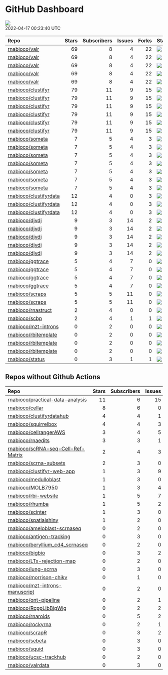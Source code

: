 GitHub Dashboard
================

![](https://github.com/rnabioco/status/workflows/Render%20Status/badge.svg)  
2022-04-17 00:23:40 UTC

| Repo                                                                | Stars | Subscribers | Issues | Forks | Status                                                                                                                                                     | Commit                                                                                                                                                                                                            |
| :------------------------------------------------------------------ | ----: | ----------: | -----: | ----: | :--------------------------------------------------------------------------------------------------------------------------------------------------------- | :---------------------------------------------------------------------------------------------------------------------------------------------------------------------------------------------------------------- |
| [rnabioco/valr](https://github.com/rnabioco/valr)                   |    69 |           8 |      4 |    22 | [![](https://github.com/rnabioco/valr/workflows/R-CMD-check/badge.svg)](https://github.com/rnabioco/valr/actions/runs/1873805812)                          | <a href="https://github.com/rnabioco/valr/commit/c5717f0b3b1c268d33013266629d84e80b71fd1f" title="add package">c5717f</a>                                                                                         |
| [rnabioco/valr](https://github.com/rnabioco/valr)                   |    69 |           8 |      4 |    22 | [![](https://github.com/rnabioco/valr/workflows/pkgdown/badge.svg)](https://github.com/rnabioco/valr/actions/runs/1873805809)                              | <a href="https://github.com/rnabioco/valr/commit/c5717f0b3b1c268d33013266629d84e80b71fd1f" title="add package">c5717f</a>                                                                                         |
| [rnabioco/valr](https://github.com/rnabioco/valr)                   |    69 |           8 |      4 |    22 | [![](https://github.com/rnabioco/valr/workflows/Commands/badge.svg)](https://github.com/rnabioco/valr/actions/runs/1585228242)                             | <a href="https://github.com/rnabioco/valr/commit/aff74d6595a76347cd2edcf6e2fb53464cb049b9" title="increment version number to development version">aff74d</a>                                                     |
| [rnabioco/valr](https://github.com/rnabioco/valr)                   |    69 |           8 |      4 |    22 | [![](https://github.com/rnabioco/valr/workflows/test-coverage/badge.svg)](https://github.com/rnabioco/valr/actions/runs/1873805810)                        | <a href="https://github.com/rnabioco/valr/commit/c5717f0b3b1c268d33013266629d84e80b71fd1f" title="add package">c5717f</a>                                                                                         |
| [rnabioco/valr](https://github.com/rnabioco/valr)                   |    69 |           8 |      4 |    22 | [![](https://github.com/rnabioco/valr/workflows/pages-build-deployment/badge.svg)](https://github.com/rnabioco/valr/actions/runs/1986776455)               | <a href="https://github.com/rnabioco/valr/commit/78a7d5507fdd4ae11d75d4ace0057f11d218d6f3" title="Deploying to gh-pages from @ rnabioco/valr@c5717f0b3b1c268d33013266629d84e80b71fd1f 🚀">78a7d5</a>               |
| [rnabioco/clustifyr](https://github.com/rnabioco/clustifyr)         |    79 |          11 |      9 |    15 | [![](https://github.com/rnabioco/clustifyr/workflows/R-CMD-check/badge.svg)](https://github.com/rnabioco/clustifyr/actions/runs/64597387)                  | <a href="https://github.com/rnabioco/clustifyr/commit/fde17917d935de5dd203df212e2cea49f18bf3d3" title="Install dev Rccp for tests">fde179</a>                                                                     |
| [rnabioco/clustifyr](https://github.com/rnabioco/clustifyr)         |    79 |          11 |      9 |    15 | [![](https://github.com/rnabioco/clustifyr/workflows/R-CMD-check-bioc/badge.svg)](https://github.com/rnabioco/clustifyr/actions/runs/2097161027)           | <a href="https://github.com/rnabioco/clustifyr/commit/bdc74002db901da4dd602d65c3e06c88f6237a43" title="fix pseudobulk_method in wrappers">bdc740</a>                                                              |
| [rnabioco/clustifyr](https://github.com/rnabioco/clustifyr)         |    79 |          11 |      9 |    15 | [![](https://github.com/rnabioco/clustifyr/workflows/pkgdown/badge.svg)](https://github.com/rnabioco/clustifyr/actions/runs/2097161021)                    | <a href="https://github.com/rnabioco/clustifyr/commit/bdc74002db901da4dd602d65c3e06c88f6237a43" title="fix pseudobulk_method in wrappers">bdc740</a>                                                              |
| [rnabioco/clustifyr](https://github.com/rnabioco/clustifyr)         |    79 |          11 |      9 |    15 | [![](https://github.com/rnabioco/clustifyr/workflows/Commands/badge.svg)](https://github.com/rnabioco/clustifyr/actions/runs/2162396281)                   | <a href="https://github.com/rnabioco/clustifyr/commit/bdc74002db901da4dd602d65c3e06c88f6237a43" title="fix pseudobulk_method in wrappers">bdc740</a>                                                              |
| [rnabioco/clustifyr](https://github.com/rnabioco/clustifyr)         |    79 |          11 |      9 |    15 | [![](https://github.com/rnabioco/clustifyr/workflows/test-coverage/badge.svg)](https://github.com/rnabioco/clustifyr/actions/runs/2097161022)              | <a href="https://github.com/rnabioco/clustifyr/commit/bdc74002db901da4dd602d65c3e06c88f6237a43" title="fix pseudobulk_method in wrappers">bdc740</a>                                                              |
| [rnabioco/clustifyr](https://github.com/rnabioco/clustifyr)         |    79 |          11 |      9 |    15 | [![](https://github.com/rnabioco/clustifyr/workflows/pages-build-deployment/badge.svg)](https://github.com/rnabioco/clustifyr/actions/runs/2097186192)     | <a href="https://github.com/rnabioco/clustifyr/commit/da22e81377fb8ba28243f4c942094aaecab7fff1" title="Deploying to gh-pages from @ rnabioco/clustifyr@bdc74002db901da4dd602d65c3e06c88f6237a43 🚀">da22e8</a>     |
| [rnabioco/someta](https://github.com/rnabioco/someta)               |     7 |           5 |      4 |     3 | [![](https://github.com/rnabioco/someta/workflows/pkgdown/badge.svg)](https://github.com/rnabioco/someta/actions/runs/1873927849)                          | <a href="https://github.com/rnabioco/someta/commit/7b45d7c0c5045207eba4e1e183dc61ce48c83b14" title="update workflow">7b45d7</a>                                                                                   |
| [rnabioco/someta](https://github.com/rnabioco/someta)               |     7 |           5 |      4 |     3 | [![](https://github.com/rnabioco/someta/workflows/test-coverage/badge.svg)](https://github.com/rnabioco/someta/actions/runs/310258486)                     | <a href="https://github.com/rnabioco/someta/commit/62ccfeb51f1e05dd728c9fed8e15d507f36c3058" title="keep trying 5">62ccfe</a>                                                                                     |
| [rnabioco/someta](https://github.com/rnabioco/someta)               |     7 |           5 |      4 |     3 | [![](https://github.com/rnabioco/someta/workflows/R-CMD-check/badge.svg)](https://github.com/rnabioco/someta/actions/runs/310237240)                       | <a href="https://github.com/rnabioco/someta/commit/a9a03c526d4c3affa42a0fe164f49df78077f1ea" title="keep trying 4">a9a03c</a>                                                                                     |
| [rnabioco/someta](https://github.com/rnabioco/someta)               |     7 |           5 |      4 |     3 | [![](https://github.com/rnabioco/someta/workflows/.github/workflows/check-bioc.yml/badge.svg)](https://github.com/rnabioco/someta/actions/runs/310237196)  | <a href="https://github.com/rnabioco/someta/commit/a9a03c526d4c3affa42a0fe164f49df78077f1ea" title="keep trying 4">a9a03c</a>                                                                                     |
| [rnabioco/someta](https://github.com/rnabioco/someta)               |     7 |           5 |      4 |     3 | [![](https://github.com/rnabioco/someta/workflows/R-CMD-check/badge.svg)](https://github.com/rnabioco/someta/actions/runs/310491939)                       | <a href="https://github.com/rnabioco/someta/commit/fc6e5b8eb37f09606f2a02de8ef61a975a5e65ec" title="Merge branch 'build_v' of https://github.com/rnabioco/scmetadata into build_v">fc6e5b</a>                     |
| [rnabioco/someta](https://github.com/rnabioco/someta)               |     7 |           5 |      4 |     3 | [![](https://github.com/rnabioco/someta/workflows/test/badge.svg)](https://github.com/rnabioco/someta/actions/runs/311894650)                              | <a href="https://github.com/rnabioco/someta/commit/d5f13ba07b3a51c8381c996b8cf81ba4f0de5cdc" title="Update main.yml">d5f13b</a>                                                                                   |
| [rnabioco/someta](https://github.com/rnabioco/someta)               |     7 |           5 |      4 |     3 | [![](https://github.com/rnabioco/someta/workflows/pages-build-deployment/badge.svg)](https://github.com/rnabioco/someta/actions/runs/1874327328)           | <a href="https://github.com/rnabioco/someta/commit/4633ec53454417c66f53b36b124453b800b85420" title="Deploying to gh-pages from @ rnabioco/someta@7b45d7c0c5045207eba4e1e183dc61ce48c83b14 🚀">4633ec</a>           |
| [rnabioco/clustifyrdata](https://github.com/rnabioco/clustifyrdata) |    12 |           4 |      0 |     3 | [![](https://github.com/rnabioco/clustifyrdata/workflows/R-CMD-check/badge.svg)](https://github.com/rnabioco/clustifyrdata/actions/runs/227479781)         | <a href="https://github.com/rnabioco/clustifyrdata/commit/2b6acb2ea4891a091cdd6bec94fedb864e0e4ed9" title="website update, again">2b6acb</a>                                                                      |
| [rnabioco/clustifyrdata](https://github.com/rnabioco/clustifyrdata) |    12 |           4 |      0 |     3 | [![](https://github.com/rnabioco/clustifyrdata/workflows/pkgdown/badge.svg)](https://github.com/rnabioco/clustifyrdata/actions/runs/227479783)             | <a href="https://github.com/rnabioco/clustifyrdata/commit/2b6acb2ea4891a091cdd6bec94fedb864e0e4ed9" title="website update, again">2b6acb</a>                                                                      |
| [rnabioco/clustifyrdata](https://github.com/rnabioco/clustifyrdata) |    12 |           4 |      0 |     3 | [![](https://github.com/rnabioco/clustifyrdata/workflows/Commands/badge.svg)](https://github.com/rnabioco/clustifyrdata/actions/runs/1095938218)           | <a href="https://github.com/rnabioco/clustifyrdata/commit/2b6acb2ea4891a091cdd6bec94fedb864e0e4ed9" title="website update, again">2b6acb</a>                                                                      |
| [rnabioco/djvdj](https://github.com/rnabioco/djvdj)                 |     9 |           3 |     14 |     2 | [![](https://github.com/rnabioco/djvdj/workflows/R-CMD-check/badge.svg)](https://github.com/rnabioco/djvdj/actions/runs/2167636098)                        | <a href="https://github.com/rnabioco/djvdj/commit/03de413ffc29e0f46c8d0143f429786939ee27e3" title="import_vdj detect bc prefix">03de41</a>                                                                        |
| [rnabioco/djvdj](https://github.com/rnabioco/djvdj)                 |     9 |           3 |     14 |     2 | [![](https://github.com/rnabioco/djvdj/workflows/R-CMD-check-bioc/badge.svg)](https://github.com/rnabioco/djvdj/actions/runs/2167636094)                   | <a href="https://github.com/rnabioco/djvdj/commit/03de413ffc29e0f46c8d0143f429786939ee27e3" title="import_vdj detect bc prefix">03de41</a>                                                                        |
| [rnabioco/djvdj](https://github.com/rnabioco/djvdj)                 |     9 |           3 |     14 |     2 | [![](https://github.com/rnabioco/djvdj/workflows/pkgdown/badge.svg)](https://github.com/rnabioco/djvdj/actions/runs/2167636096)                            | <a href="https://github.com/rnabioco/djvdj/commit/03de413ffc29e0f46c8d0143f429786939ee27e3" title="import_vdj detect bc prefix">03de41</a>                                                                        |
| [rnabioco/djvdj](https://github.com/rnabioco/djvdj)                 |     9 |           3 |     14 |     2 | [![](https://github.com/rnabioco/djvdj/workflows/test-coverage/badge.svg)](https://github.com/rnabioco/djvdj/actions/runs/2167636097)                      | <a href="https://github.com/rnabioco/djvdj/commit/03de413ffc29e0f46c8d0143f429786939ee27e3" title="import_vdj detect bc prefix">03de41</a>                                                                        |
| [rnabioco/djvdj](https://github.com/rnabioco/djvdj)                 |     9 |           3 |     14 |     2 | [![](https://github.com/rnabioco/djvdj/workflows/pages-build-deployment/badge.svg)](https://github.com/rnabioco/djvdj/actions/runs/1711396984)             | <a href="https://github.com/rnabioco/djvdj/commit/3799cb0219d5fda387c745db6accc88d6232f2d5" title="Built site for djvdj: 0.0.0.9000@c8b9088">3799cb</a>                                                           |
| [rnabioco/ggtrace](https://github.com/rnabioco/ggtrace)             |     5 |           4 |      7 |     0 | [![](https://github.com/rnabioco/ggtrace/workflows/R-CMD-check/badge.svg)](https://github.com/rnabioco/ggtrace/actions/runs/1876661465)                    | <a href="https://github.com/rnabioco/ggtrace/commit/0d61f392d1e3008dfd946247b2db14f8f86b1457" title="update actions">0d61f3</a>                                                                                   |
| [rnabioco/ggtrace](https://github.com/rnabioco/ggtrace)             |     5 |           4 |      7 |     0 | [![](https://github.com/rnabioco/ggtrace/workflows/pkgdown/badge.svg)](https://github.com/rnabioco/ggtrace/actions/runs/1876661466)                        | <a href="https://github.com/rnabioco/ggtrace/commit/0d61f392d1e3008dfd946247b2db14f8f86b1457" title="update actions">0d61f3</a>                                                                                   |
| [rnabioco/ggtrace](https://github.com/rnabioco/ggtrace)             |     5 |           4 |      7 |     0 | [![](https://github.com/rnabioco/ggtrace/workflows/test-coverage/badge.svg)](https://github.com/rnabioco/ggtrace/actions/runs/1876661463)                  | <a href="https://github.com/rnabioco/ggtrace/commit/0d61f392d1e3008dfd946247b2db14f8f86b1457" title="update actions">0d61f3</a>                                                                                   |
| [rnabioco/ggtrace](https://github.com/rnabioco/ggtrace)             |     5 |           4 |      7 |     0 | [![](https://github.com/rnabioco/ggtrace/workflows/pages-build-deployment/badge.svg)](https://github.com/rnabioco/ggtrace/actions/runs/1876674111)         | <a href="https://github.com/rnabioco/ggtrace/commit/b872fa7e1bd0b3df66e6d772f6f29521bf70352e" title="Deploying to gh-pages from @ rnabioco/ggtrace@0d61f392d1e3008dfd946247b2db14f8f86b1457 🚀">b872fa</a>         |
| [rnabioco/scraps](https://github.com/rnabioco/scraps)               |     5 |           5 |     11 |     0 | [![](https://github.com/rnabioco/scraps/workflows/snakemake-run/badge.svg)](https://github.com/rnabioco/scraps/actions/runs/1987484723)                    | <a href="https://github.com/rnabioco/scraps/commit/5e84bd78a9f96d2b60b1fdbf25af096dac204c5f" title="fix chem_version from tuple to str">5e84bd</a>                                                                |
| [rnabioco/scraps](https://github.com/rnabioco/scraps)               |     5 |           5 |     11 |     0 | [![](https://github.com/rnabioco/scraps/workflows/pages-build-deployment/badge.svg)](https://github.com/rnabioco/scraps/actions/runs/1987484592)           | <a href="https://github.com/rnabioco/scraps/commit/5e84bd78a9f96d2b60b1fdbf25af096dac204c5f" title="fix chem_version from tuple to str">5e84bd</a>                                                                |
| [rnabioco/rnastruct](https://github.com/rnabioco/rnastruct)         |     2 |           4 |      0 |     0 | [![](https://github.com/rnabioco/rnastruct/workflows/github-actions/badge.svg)](https://github.com/rnabioco/rnastruct/actions/runs/845483933)              | <a href="https://github.com/rnabioco/rnastruct/commit/e673a35b147d227c50ee4bba64de0f8e0dbcc132" title="Rename README.d to README.md">e673a3</a>                                                                   |
| [rnabioco/scbp](https://github.com/rnabioco/scbp)                   |     2 |           4 |      1 |     1 | [![](https://github.com/rnabioco/scbp/workflows/R-CMD-check/badge.svg)](https://github.com/rnabioco/scbp/actions/runs/1900413949)                          | <a href="https://github.com/rnabioco/scbp/commit/cfe81658443e29e41e59a27052a9f6353f8d54c6" title="Merge pull request #3 from rnabioco/scran">cfe816</a>                                                           |
| [rnabioco/mzt-introns](https://github.com/rnabioco/mzt-introns)     |     0 |           2 |      0 |     0 | [![](https://github.com/rnabioco/mzt-introns/workflows/github-actions/badge.svg)](https://github.com/rnabioco/mzt-introns/actions/runs/1895530480)         | <a href="https://github.com/rnabioco/mzt-introns/commit/851113b57666e8f75d055a790e1389c3ac9b662c" title="add url">851113</a>                                                                                      |
| [rnabioco/rbitemplate](https://github.com/rnabioco/rbitemplate)     |     0 |           2 |      0 |     0 | [![](https://github.com/rnabioco/rbitemplate/workflows/R-CMD-check/badge.svg)](https://github.com/rnabioco/rbitemplate/actions/runs/1873695291)            | <a href="https://github.com/rnabioco/rbitemplate/commit/6a853c8595ea56058a505865eb33a8311b9220ed" title="update footer">6a853c</a>                                                                                |
| [rnabioco/rbitemplate](https://github.com/rnabioco/rbitemplate)     |     0 |           2 |      0 |     0 | [![](https://github.com/rnabioco/rbitemplate/workflows/pkgdown/badge.svg)](https://github.com/rnabioco/rbitemplate/actions/runs/1873695289)                | <a href="https://github.com/rnabioco/rbitemplate/commit/6a853c8595ea56058a505865eb33a8311b9220ed" title="update footer">6a853c</a>                                                                                |
| [rnabioco/rbitemplate](https://github.com/rnabioco/rbitemplate)     |     0 |           2 |      0 |     0 | [![](https://github.com/rnabioco/rbitemplate/workflows/pages-build-deployment/badge.svg)](https://github.com/rnabioco/rbitemplate/actions/runs/1873700978) | <a href="https://github.com/rnabioco/rbitemplate/commit/6044b5b75592974edb2507d84bea4c11f82c6bf1" title="Deploying to gh-pages from @ rnabioco/rbitemplate@6a853c8595ea56058a505865eb33a8311b9220ed 🚀">6044b5</a> |
| [rnabioco/status](https://github.com/rnabioco/status)               |     0 |           3 |      1 |     1 | [![](https://github.com/rnabioco/status/workflows/Render%20Status/badge.svg)](https://github.com/rnabioco/status/actions/runs/2178357794)                  | <a href="https://github.com/rnabioco/status/commit/188f6821de9824e3408e8abace5e9f6719e0632a" title="[status] 2022-04-10 00:22:43 UTC">188f68</a>                                                                  |

## Repos without Github Actions

| Repo                                                                                        | Stars | Subscribers | Issues | Forks |
| :------------------------------------------------------------------------------------------ | ----: | ----------: | -----: | ----: |
| [rnabioco/practical-data-analysis](https://github.com/rnabioco/practical-data-analysis)     |    11 |           6 |     15 |     8 |
| [rnabioco/cellar](https://github.com/rnabioco/cellar)                                       |     8 |           6 |      0 |     1 |
| [rnabioco/clustifyrdatahub](https://github.com/rnabioco/clustifyrdatahub)                   |     4 |           4 |      1 |     1 |
| [rnabioco/squirrelbox](https://github.com/rnabioco/squirrelbox)                             |     4 |           4 |      3 |     2 |
| [rnabioco/cellrangerAWS](https://github.com/rnabioco/cellrangerAWS)                         |     3 |           4 |      5 |     1 |
| [rnabioco/rnaedits](https://github.com/rnabioco/rnaedits)                                   |     3 |           3 |      1 |     0 |
| [rnabioco/scRNA-seq-Cell-Ref-Matrix](https://github.com/rnabioco/scRNA-seq-Cell-Ref-Matrix) |     2 |           4 |      3 |     0 |
| [rnabioco/scrna-subsets](https://github.com/rnabioco/scrna-subsets)                         |     2 |           3 |      0 |     2 |
| [rnabioco/clustifyr-web-app](https://github.com/rnabioco/clustifyr-web-app)                 |     1 |           3 |      9 |     2 |
| [rnabioco/medulloblast](https://github.com/rnabioco/medulloblast)                           |     1 |           3 |      0 |     1 |
| [rnabioco/MOLB7950](https://github.com/rnabioco/MOLB7950)                                   |     1 |           3 |      4 |     0 |
| [rnabioco/rbi-website](https://github.com/rnabioco/rbi-website)                             |     1 |           5 |      7 |     0 |
| [rnabioco/rhumba](https://github.com/rnabioco/rhumba)                                       |     1 |           5 |      2 |     2 |
| [rnabioco/scinter](https://github.com/rnabioco/scinter)                                     |     1 |           3 |      0 |     0 |
| [rnabioco/spatialshiny](https://github.com/rnabioco/spatialshiny)                           |     1 |           2 |      0 |     0 |
| [rnabioco/ameloblast-scrnaseq](https://github.com/rnabioco/ameloblast-scrnaseq)             |     0 |           2 |      0 |     0 |
| [rnabioco/antigen-tracking](https://github.com/rnabioco/antigen-tracking)                   |     0 |           3 |      0 |     2 |
| [rnabioco/beryllium\_cd4\_scrnaseq](https://github.com/rnabioco/beryllium_cd4_scrnaseq)     |     0 |           2 |      0 |     0 |
| [rnabioco/bigbio](https://github.com/rnabioco/bigbio)                                       |     0 |           3 |      2 |     0 |
| [rnabioco/LTx-rejection-map](https://github.com/rnabioco/LTx-rejection-map)                 |     0 |           2 |      0 |     0 |
| [rnabioco/lung-scrna](https://github.com/rnabioco/lung-scrna)                               |     0 |           3 |      0 |     1 |
| [rnabioco/morrison-chikv](https://github.com/rnabioco/morrison-chikv)                       |     0 |           1 |      0 |     0 |
| [rnabioco/mzt-introns-manuscript](https://github.com/rnabioco/mzt-introns-manuscript)       |     0 |           2 |      0 |     0 |
| [rnabioco/ont-pipeline](https://github.com/rnabioco/ont-pipeline)                           |     0 |           2 |      1 |     1 |
| [rnabioco/RcppLibBigWig](https://github.com/rnabioco/RcppLibBigWig)                         |     0 |           2 |      2 |     0 |
| [rnabioco/rnaroids](https://github.com/rnabioco/rnaroids)                                   |     0 |           5 |      2 |     1 |
| [rnabioco/rockyrna](https://github.com/rnabioco/rockyrna)                                   |     0 |           2 |      1 |     0 |
| [rnabioco/scrapR](https://github.com/rnabioco/scrapR)                                       |     0 |           3 |      2 |     0 |
| [rnabioco/sebeta](https://github.com/rnabioco/sebeta)                                       |     0 |           3 |      0 |     0 |
| [rnabioco/squid](https://github.com/rnabioco/squid)                                         |     0 |           3 |      0 |     1 |
| [rnabioco/ucsc-trackhub](https://github.com/rnabioco/ucsc-trackhub)                         |     0 |           2 |      0 |     0 |
| [rnabioco/valrdata](https://github.com/rnabioco/valrdata)                                   |     0 |           3 |      0 |     0 |
